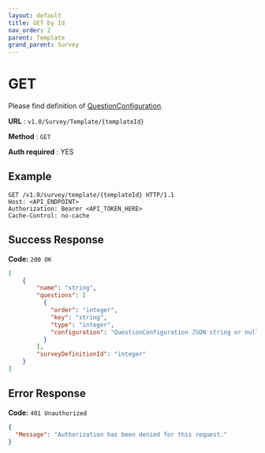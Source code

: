 ```yaml
---
layout: default
title: GET by Id
nav_order: 2
parent: Template
grand_parent: Survey
---
```



# GET
Please find definition of [QuestionConfiguration](../Model/survey-interface.md#questionconfiguration).

**URL** : `v1.0/Survey/Template/{templateId}`

**Method** : `GET`

**Auth required** : YES

## Example

``` http
GET /v1.0/survey/template/{templateId} HTTP/1.1
Host: <API_ENDPOINT>
Authorization: Bearer <API_TOKEN_HERE>
Cache-Control: no-cache
```

## Success Response

**Code:** `200 OK`

``` json
[
    {
        "name": "string",
        "questions": [
          {
            "order": "integer",
            "key": "string",
            "type": "integer",
            "configuration": "QuestionConfiguration JSON string or null"
          }
        ],
        "surveyDefinitionId": "integer"
    }
]
```

## Error Response

**Code:** `401 Unauthorized`

```json
{
  "Message": "Authorization has been denied for this request."
}
```